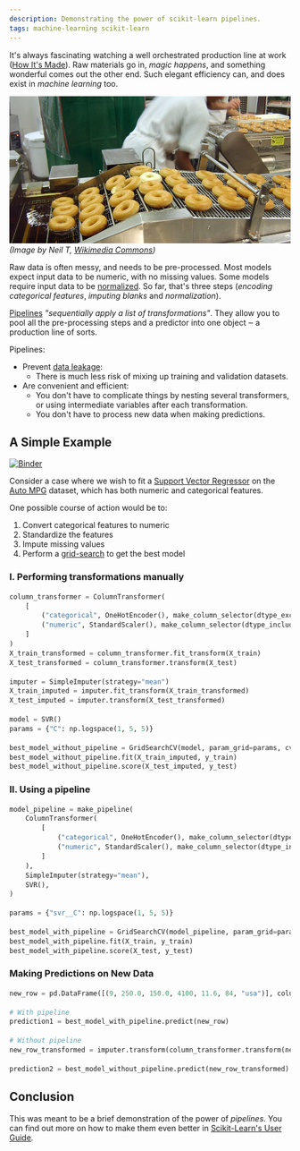 ```yaml
---
description: Demonstrating the power of scikit-learn pipelines.
tags: machine-learning scikit-learn
---
```


It's always fascinating watching a well orchestrated production line at work ([How It's Made][how-made]). Raw materials go in, *magic happens*, and something wonderful comes out the other end. Such elegant efficiency can, and does exist in *machine learning* too.

![A doughnut production line](/assets/images/articles/scikit-learn-pipelines/production-line.jpg)
*(Image by Neil T, [Wikimedia Commons][wiki-image])*

Raw data is often messy, and needs to be pre-processed. Most models expect input data to be numeric, with no missing values. Some models require input data to be [normalized][normalize]. So far, that's three steps (*encoding categorical features*, *imputing blanks* and *normalization*).

[Pipelines][pipeline] *"sequentially apply a list of transformations"*. They allow you to pool all the pre-processing steps and a predictor into one object ‒ a production line of sorts.

Pipelines:

- Prevent [data leakage][data-leakage]:
  - There is much less risk of mixing up training and validation datasets.
- Are convenient and efficient:
  - You don't have to complicate things by nesting several transformers, or using intermediate variables after each transformation.
  - You don't have to process new data when making predictions.

## A Simple Example

[![Binder](https://mybinder.org/badge_logo.svg)](https://mybinder.org/v2/gh/Tim-Abwao/blog-projects/HEAD?filepath=scikit-learn-pipelines/pipelines.ipynb)

Consider a case where we wish to fit a [Support Vector Regressor][svr] on the [Auto MPG][auto-mpg] dataset, which has both numeric and categorical features.

One possible course of action would be to:

1. Convert categorical features to numeric
2. Standardize the features
3. Impute missing values
4. Perform a [grid-search][grid-search-cv] to get the best model

### I. Performing transformations manually

```python
column_transformer = ColumnTransformer(
    [
        ("categorical", OneHotEncoder(), make_column_selector(dtype_exclude="number")),
        ("numeric", StandardScaler(), make_column_selector(dtype_include="number")),
    ]
)
X_train_transformed = column_transformer.fit_transform(X_train)
X_test_transformed = column_transformer.transform(X_test)

imputer = SimpleImputer(strategy="mean")
X_train_imputed = imputer.fit_transform(X_train_transformed)
X_test_imputed = imputer.transform(X_test_transformed)

model = SVR()
params = {"C": np.logspace(1, 5, 5)}

best_model_without_pipeline = GridSearchCV(model, param_grid=params, cv=5, n_jobs=4)
best_model_without_pipeline.fit(X_train_imputed, y_train)
best_model_without_pipeline.score(X_test_imputed, y_test)
```

### II. Using a pipeline

```python
model_pipeline = make_pipeline(
    ColumnTransformer(
        [
            ("categorical", OneHotEncoder(), make_column_selector(dtype_exclude="number")),
            ("numeric", StandardScaler(), make_column_selector(dtype_include="number")),
        ]
    ),
    SimpleImputer(strategy="mean"),
    SVR(),
)

params = {"svr__C": np.logspace(1, 5, 5)}

best_model_with_pipeline = GridSearchCV(model_pipeline, param_grid=params, cv=5, n_jobs=4)
best_model_with_pipeline.fit(X_train, y_train)
best_model_with_pipeline.score(X_test, y_test)
```

### Making Predictions on New Data

```python
new_row = pd.DataFrame([(9, 250.0, 150.0, 4100, 11.6, 84, "usa")], columns=X.columns)

# With pipeline
prediction1 = best_model_with_pipeline.predict(new_row)

# Without pipeline
new_row_transformed = imputer.transform(column_transformer.transform(new_row))

prediction2 = best_model_without_pipeline.predict(new_row_transformed)
```

## Conclusion

This was meant to be a brief demonstration of the power of *pipelines*. You can find out more on how to make them even better in [Scikit-Learn's User Guide][pipeline-docs].

[auto-mpg]: https://archive.ics.uci.edu/ml/datasets/auto+mpg
[data-leakage]: https://en.wikipedia.org/wiki/Leakage_(machine_learning)
[grid-search-cv]: https://scikit-learn.org/stable/modules/generated/sklearn.model_selection.GridSearchCV.html
[how-made]: https://en.wikipedia.org/wiki/How_It%27s_Made
[normalize]: https://en.wikipedia.org/wiki/Normalization_(statistics)
[pipeline]: https://scikit-learn.org/stable/modules/generated/sklearn.pipeline.Pipeline.html
[pipeline-docs]: https://scikit-learn.org/stable/modules/compose.html
[svr]: https://scikit-learn.org/stable/modules/generated/sklearn.svm.SVR.html
[wiki-image]: https://commons.wikimedia.org/w/index.php?curid=5816068>
